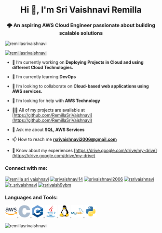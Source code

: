 <h1 align="center">Hi 👋, I'm Sri Vaishnavi Remilla</h1>
<h3 align="center">🌩️ An aspiring AWS Cloud Engineer passionate about building scalable solutions</h3>

<p align="left"> <img src="https://komarev.com/ghpvc/?username=remillasrivaishnavi&label=Profile%20views&color=0e75b6&style=flat" alt="remillasrivaishnavi" /> </p>

<p align="left"> <a href="https://github.com/ryo-ma/github-profile-trophy"><img src="https://github-profile-trophy.vercel.app/?username=remillasrivaishnavi" alt="remillasrivaishnavi" /></a> </p>

- 🔭 I’m currently working on **Deploying Projects in Cloud and using different Cloud Technologies.**

- 🌱 I’m currently learning **DevOps**

- 👯 I’m looking to collaborate on **Cloud-based web applications using AWS services.**

- 🤝 I’m looking for help with **AWS Technology**

- 👨‍💻 All of my projects are available at [https://github.com/RemillaSriVaishnavi](https://github.com/RemillaSriVaishnavi)

- 💬 Ask me about **SQL, AWS Services**

- 📫 How to reach me **rsrivaishnavi2006@gmail.com**

- 📄 Know about my experiences [https://drive.google.com/drive/my-drive](https://drive.google.com/drive/my-drive)

<h3 align="left">Connect with me:</h3>
<p align="left">
<a href="https://linkedin.com/in/remilla sri vaishnavi" target="blank"><img align="center" src="https://raw.githubusercontent.com/rahuldkjain/github-profile-readme-generator/master/src/images/icons/Social/linked-in-alt.svg" alt="remilla sri vaishnavi" height="30" width="40" /></a>
<a href="https://www.codechef.com/users/srivaishnavi14" target="blank"><img align="center" src="https://cdn.jsdelivr.net/npm/simple-icons@3.1.0/icons/codechef.svg" alt="srivaishnavi14" height="30" width="40" /></a>
<a href="https://www.hackerrank.com/srivaishnavi2006" target="blank"><img align="center" src="https://raw.githubusercontent.com/rahuldkjain/github-profile-readme-generator/master/src/images/icons/Social/hackerrank.svg" alt="srivaishnavi2006" height="30" width="40" /></a>
<a href="https://codeforces.com/profile/rsrivaishnavi" target="blank"><img align="center" src="https://raw.githubusercontent.com/rahuldkjain/github-profile-readme-generator/master/src/images/icons/Social/codeforces.svg" alt="rsrivaishnavi" height="30" width="40" /></a>
<a href="https://www.leetcode.com/r_srivaishnavi" target="blank"><img align="center" src="https://raw.githubusercontent.com/rahuldkjain/github-profile-readme-generator/master/src/images/icons/Social/leet-code.svg" alt="r_srivaishnavi" height="30" width="40" /></a>
<a href="https://auth.geeksforgeeks.org/user/rsrivaish9ybm" target="blank"><img align="center" src="https://raw.githubusercontent.com/rahuldkjain/github-profile-readme-generator/master/src/images/icons/Social/geeks-for-geeks.svg" alt="rsrivaish9ybm" height="30" width="40" /></a>
</p>

<h3 align="left">Languages and Tools:</h3>
<p align="left"> <a href="https://aws.amazon.com" target="_blank" rel="noreferrer"> <img src="https://raw.githubusercontent.com/devicons/devicon/master/icons/amazonwebservices/amazonwebservices-original-wordmark.svg" alt="aws" width="40" height="40"/> </a> <a href="https://www.cprogramming.com/" target="_blank" rel="noreferrer"> <img src="https://raw.githubusercontent.com/devicons/devicon/master/icons/c/c-original.svg" alt="c" width="40" height="40"/> </a> <a href="https://www.w3schools.com/cpp/" target="_blank" rel="noreferrer"> <img src="https://raw.githubusercontent.com/devicons/devicon/master/icons/cplusplus/cplusplus-original.svg" alt="cplusplus" width="40" height="40"/> </a> <a href="https://www.java.com" target="_blank" rel="noreferrer"> <img src="https://raw.githubusercontent.com/devicons/devicon/master/icons/java/java-original.svg" alt="java" width="40" height="40"/> </a> <a href="https://www.linux.org/" target="_blank" rel="noreferrer"> <img src="https://raw.githubusercontent.com/devicons/devicon/master/icons/linux/linux-original.svg" alt="linux" width="40" height="40"/> </a> <a href="https://www.mysql.com/" target="_blank" rel="noreferrer"> <img src="https://raw.githubusercontent.com/devicons/devicon/master/icons/mysql/mysql-original-wordmark.svg" alt="mysql" width="40" height="40"/> </a> <a href="https://www.python.org" target="_blank" rel="noreferrer"> <img src="https://raw.githubusercontent.com/devicons/devicon/master/icons/python/python-original.svg" alt="python" width="40" height="40"/> </a> </p>

<p><img align="center" src="https://github-readme-stats.vercel.app/api/top-langs?username=remillasrivaishnavi&show_icons=true&locale=en&layout=compact" alt="remillasrivaishnavi" /></p>

